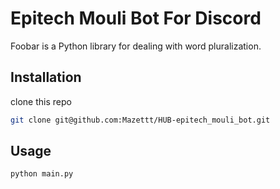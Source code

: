 # Epitech Mouli Bot For Discord

Foobar is a Python library for dealing with word pluralization.

## Installation

clone this repo

```bash
git clone git@github.com:Mazettt/HUB-epitech_mouli_bot.git
```

## Usage

```bash
python main.py
```
